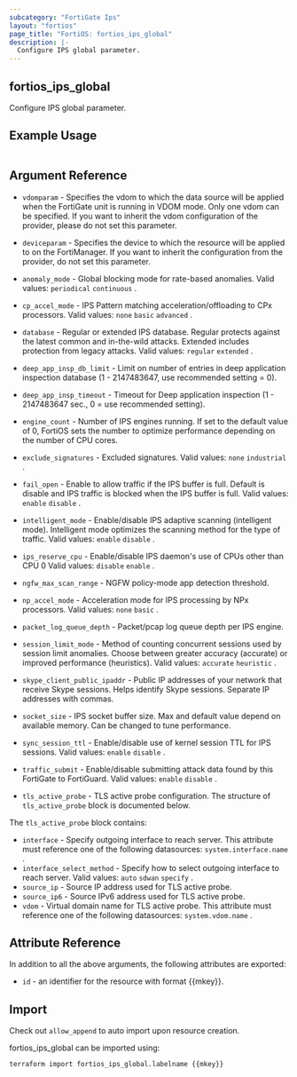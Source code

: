 ```yaml
---
subcategory: "FortiGate Ips"
layout: "fortios"
page_title: "FortiOS: fortios_ips_global"
description: |-
  Configure IPS global parameter.
---
```


## fortios_ips_global
Configure IPS global parameter.

## Example Usage

```hcl

```

## Argument Reference
* `vdomparam` - Specifies the vdom to which the data source will be applied when the FortiGate unit is running in VDOM mode. Only one vdom can be specified. If you want to inherit the vdom configuration of the provider, please do not set this parameter.
* `deviceparam` - Specifies the device to which the resource will be applied to on the FortiManager. If you want to inherit the configuration from the provider, do not set this parameter.

* `anomaly_mode` - Global blocking mode for rate-based anomalies. Valid values: `periodical` `continuous` .
* `cp_accel_mode` - IPS Pattern matching acceleration/offloading to CPx processors. Valid values: `none` `basic` `advanced` .
* `database` - Regular or extended IPS database. Regular protects against the latest common and in-the-wild attacks. Extended includes protection from legacy attacks. Valid values: `regular` `extended` .
* `deep_app_insp_db_limit` - Limit on number of entries in deep application inspection database (1 - 2147483647, use recommended setting = 0).
* `deep_app_insp_timeout` - Timeout for Deep application inspection (1 - 2147483647 sec., 0 = use recommended setting).
* `engine_count` - Number of IPS engines running. If set to the default value of 0, FortiOS sets the number to optimize performance depending on the number of CPU cores.
* `exclude_signatures` - Excluded signatures. Valid values: `none` `industrial` .
* `fail_open` - Enable to allow traffic if the IPS buffer is full. Default is disable and IPS traffic is blocked when the IPS buffer is full. Valid values: `enable` `disable` .
* `intelligent_mode` - Enable/disable IPS adaptive scanning (intelligent mode). Intelligent mode optimizes the scanning method for the type of traffic. Valid values: `enable` `disable` .
* `ips_reserve_cpu` - Enable/disable IPS daemon's use of CPUs other than CPU 0 Valid values: `disable` `enable` .
* `ngfw_max_scan_range` - NGFW policy-mode app detection threshold.
* `np_accel_mode` - Acceleration mode for IPS processing by NPx processors. Valid values: `none` `basic` .
* `packet_log_queue_depth` - Packet/pcap log queue depth per IPS engine.
* `session_limit_mode` - Method of counting concurrent sessions used by session limit anomalies. Choose between greater accuracy (accurate) or improved performance (heuristics). Valid values: `accurate` `heuristic` .
* `skype_client_public_ipaddr` - Public IP addresses of your network that receive Skype sessions. Helps identify Skype sessions. Separate IP addresses with commas.
* `socket_size` - IPS socket buffer size. Max and default value depend on available memory. Can be changed to tune performance.
* `sync_session_ttl` - Enable/disable use of kernel session TTL for IPS sessions. Valid values: `enable` `disable` .
* `traffic_submit` - Enable/disable submitting attack data found by this FortiGate to FortiGuard. Valid values: `enable` `disable` .
* `tls_active_probe` - TLS active probe configuration. The structure of `tls_active_probe` block is documented below.

The `tls_active_probe` block contains:

* `interface` - Specify outgoing interface to reach server. This attribute must reference one of the following datasources: `system.interface.name` .
* `interface_select_method` - Specify how to select outgoing interface to reach server. Valid values: `auto` `sdwan` `specify` .
* `source_ip` - Source IP address used for TLS active probe.
* `source_ip6` - Source IPv6 address used for TLS active probe.
* `vdom` - Virtual domain name for TLS active probe. This attribute must reference one of the following datasources: `system.vdom.name` .

## Attribute Reference

In addition to all the above arguments, the following attributes are exported:
* `id` - an identifier for the resource with format {{mkey}}.

## Import

Check out `allow_append` to auto import upon resource creation.

fortios_ips_global can be imported using:
```sh
terraform import fortios_ips_global.labelname {{mkey}}
```
